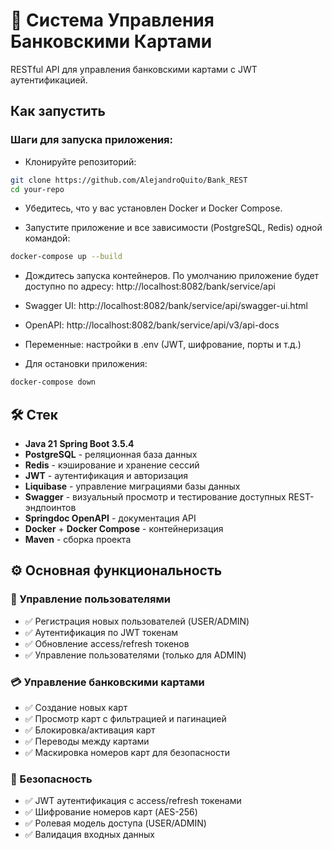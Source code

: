 # 🚀 Система Управления Банковскими Картами

RESTful API для управления банковскими картами с JWT аутентификацией.

##  Как запустить

### Шаги для запуска приложения:

- Клонируйте репозиторий:

```bash
git clone https://github.com/AlejandroQuito/Bank_REST
cd your-repo
```

- Убедитесь, что у вас установлен Docker и Docker Compose.

- Запустите приложение и все зависимости (PostgreSQL, Redis) одной командой:

```bash
docker-compose up --build
```

- Дождитесь запуска контейнеров. По умолчанию приложение будет доступно по адресу:
  http://localhost:8082/bank/service/api
- Swagger UI:  http://localhost:8082/bank/service/api/swagger-ui.html
- OpenAPI: http://localhost:8082/bank/service/api/v3/api-docs
- Переменные: настройки в .env (JWT, шифрование, порты и т.д.)

- Для остановки приложения:
```bash
docker-compose down
```

## 🛠️ Стек

- **Java 21**  **Spring Boot 3.5.4**
- **PostgreSQL** - реляционная база данных
- **Redis** - кэширование и хранение сессий
- **JWT** - аутентификация и авторизация
- **Liquibase** - управление миграциями базы данных
- **Swagger** - визуальный просмотр и тестирование доступных REST-эндпоинтов
- **Springdoc OpenAPI** - документация API
- **Docker** + **Docker Compose** - контейнеризация
- **Maven** - сборка проекта

## ⚙️ Основная функциональность

### 👥 Управление пользователями
- ✅ Регистрация новых пользователей (USER/ADMIN)
- ✅ Аутентификация по JWT токенам
- ✅ Обновление access/refresh токенов
- ✅ Управление пользователями (только для ADMIN)

### 💳 Управление банковскими картами
- ✅ Создание новых карт
- ✅ Просмотр карт с фильтрацией и пагинацией
- ✅ Блокировка/активация карт
- ✅ Переводы между картами
- ✅ Маскировка номеров карт для безопасности

### 🔐 Безопасность
- ✅ JWT аутентификация с access/refresh токенами
- ✅ Шифрование номеров карт (AES-256)
- ✅ Ролевая модель доступа (USER/ADMIN)
- ✅ Валидация входных данных